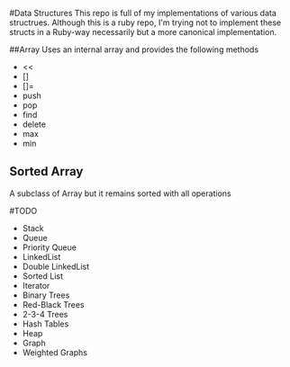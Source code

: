 #Data Structures
This repo is full of my implementations of various data structrues. Although this is a ruby repo, I'm trying not to implement these structs in a Ruby-way necessarily but a more canonical implementation.

##Array
Uses an internal array and provides the following methods

- <<
- []
- []=
- push
- pop
- find
- delete
- max
- min

## Sorted Array

A subclass of Array but it remains sorted with all operations


#TODO

- Stack
- Queue
- Priority Queue
- LinkedList
- Double LinkedList
- Sorted List
- Iterator
- Binary Trees
- Red-Black Trees
- 2-3-4 Trees
- Hash Tables
- Heap
- Graph
- Weighted Graphs

